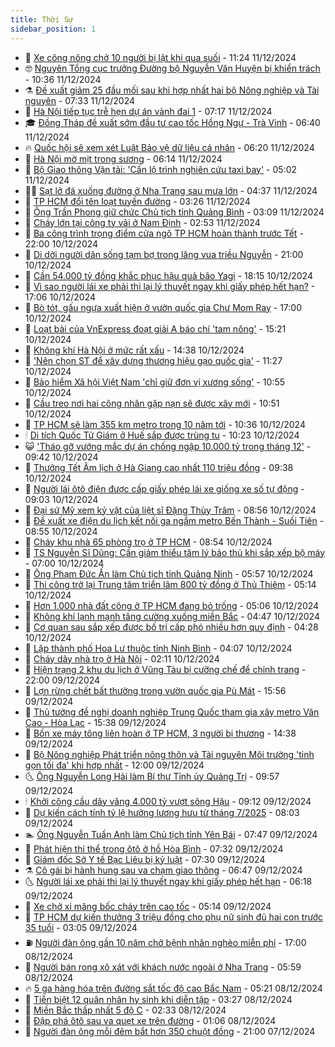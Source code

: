 ```yaml
---
title: Thời Sự
sidebar_position: 1
---
```


<!-- vnexpress-thoi-su:START -->
- 🦒 [Xe công nông chở 10 người bị lật khi qua suối](https://vnexpress.net/xe-cong-nong-cho-10-nguoi-bi-lat-khi-qua-suoi-4826676.html) - 11:24 11/12/2024
- 🤓 [Nguyên Tổng cục trưởng Đường bộ Nguyễn Văn Huyện bị khiển trách](https://vnexpress.net/nguyen-tong-cuc-truong-duong-bo-nguyen-van-huyen-bi-khien-trach-4826663.html) - 10:36 11/12/2024
- ⚗️ [Đề xuất giảm 25 đầu mối sau khi hợp nhất hai bộ Nông nghiệp và Tài nguyên](https://vnexpress.net/de-xuat-giam-25-dau-moi-sau-khi-hop-nhat-hai-bo-nong-nghiep-va-tai-nguyen-4826534.html) - 07:33 11/12/2024
- 🌊 [Hà Nội tiếp tục trễ hẹn dự án vành đai 1](https://vnexpress.net/ha-noi-tiep-tuc-tre-hen-du-an-vanh-dai-1-4826454.html) - 07:17 11/12/2024
- 🎓 [Đồng Tháp đề xuất sớm đầu tư cao tốc Hồng Ngự - Trà Vinh](https://vnexpress.net/dong-thap-de-xuat-som-dau-tu-cao-toc-hong-ngu-tra-vinh-4826493.html) - 06:40 11/12/2024
- 🔥 [Quốc hội sẽ xem xét Luật Bảo vệ dữ liệu cá nhân](https://vnexpress.net/quoc-hoi-se-xem-xet-luat-bao-ve-du-lieu-ca-nhan-4826367.html) - 06:20 11/12/2024
- 🦏 [Hà Nội mờ mịt trong sương](https://vnexpress.net/ha-noi-mo-mit-trong-suong-4826436.html) - 06:14 11/12/2024
- 👺 [Bộ Giao thông Vận tải: &#39;Cần lộ trình nghiên cứu taxi bay&#39;](https://vnexpress.net/bo-giao-thong-van-tai-can-lo-trinh-nghien-cuu-taxi-bay-4826426.html) - 05:02 11/12/2024
- 🧑‍🏫 [Sạt lở đá xuống đường ở Nha Trang sau mưa lớn](https://vnexpress.net/sat-lo-da-xuong-duong-o-nha-trang-sau-mua-lon-4826441.html) - 04:37 11/12/2024
- 🚦 [TP HCM đổi tên loạt tuyến đường](https://vnexpress.net/tp-hcm-doi-ten-loat-tuyen-duong-4826265.html) - 03:26 11/12/2024
- 🎉 [Ông Trần Phong giữ chức Chủ tịch tỉnh Quảng Bình](https://vnexpress.net/ong-tran-phong-giu-chuc-chu-tich-tinh-quang-binh-4826391.html) - 03:09 11/12/2024
- 🦒 [Cháy lớn tại công ty vải ở Nam Định](https://vnexpress.net/chay-lon-tai-cong-ty-vai-o-nam-dinh-4826358.html) - 02:53 11/12/2024
- 🤗 [Ba công trình trọng điểm cửa ngõ TP HCM hoàn thành trước Tết](https://vnexpress.net/ba-cong-trinh-trong-diem-cua-ngo-tp-hcm-hoan-thanh-truoc-tet-4825621.html) - 22:00 10/12/2024
- 💼 [Di dời người dân sống tạm bợ trong lăng vua triều Nguyễn](https://vnexpress.net/di-doi-nguoi-dan-song-tam-bo-trong-lang-vua-trieu-nguyen-4826250.html) - 21:00 10/12/2024
- 🤩 [Cần 54.000 tỷ đồng khắc phục hậu quả bão Yagi](https://vnexpress.net/can-54-000-ty-dong-khac-phuc-hau-qua-bao-yagi-4826232.html) - 18:15 10/12/2024
- 🤡 [Vì sao người lái xe phải thi lại lý thuyết ngay khi giấy phép hết hạn?](https://vnexpress.net/vi-sao-nguoi-lai-xe-phai-thi-lai-ly-thuyet-ngay-khi-giay-phep-het-han-4825985.html) - 17:06 10/12/2024
- 💯 [Bò tót, gấu ngựa xuất hiện ở vườn quốc gia Chư Mom Ray](https://vnexpress.net/bo-tot-gau-ngua-xuat-hien-o-vuon-quoc-gia-chu-mom-ray-4826094.html) - 17:00 10/12/2024
- 👺 [Loạt bài của VnExpress đoạt giải A báo chí &#39;tam nông&#39;](https://vnexpress.net/loat-bai-cua-vnexpress-doat-giai-a-bao-chi-tam-nong-4826243.html) - 15:21 10/12/2024
- 🌮 [Không khí Hà Nội ở mức rất xấu](https://vnexpress.net/khong-khi-ha-noi-o-muc-rat-xau-4826235.html) - 14:38 10/12/2024
- 🥸 [&#39;Nên chọn ST để xây dựng thương hiệu gạo quốc gia&#39;](https://vnexpress.net/nen-chon-st-de-xay-dung-thuong-hieu-gao-quoc-gia-4826227.html) - 11:27 10/12/2024
- 🐻 [Bảo hiểm Xã hội Việt Nam &#39;chỉ giữ đơn vị xương sống&#39;](https://vnexpress.net/bao-hiem-xa-hoi-viet-nam-chi-giu-don-vi-xuong-song-4826196.html) - 10:55 10/12/2024
- 👀 [Cầu treo nơi hai công nhân gặp nạn sẽ được xây mới](https://vnexpress.net/cau-treo-noi-hai-cong-nhan-gap-nan-se-duoc-xay-moi-4826152.html) - 10:51 10/12/2024
- 🤔 [TP HCM sẽ làm 355 km metro trong 10 năm tới](https://vnexpress.net/tp-hcm-se-lam-355-km-metro-trong-10-nam-toi-4826213.html) - 10:36 10/12/2024
- 🕯 [Di tích Quốc Tử Giám ở Huế sắp được trùng tu](https://vnexpress.net/di-tich-quoc-tu-giam-o-hue-sap-duoc-trung-tu-4826169.html) - 10:23 10/12/2024
- 😺 [&#39;Tháo gỡ vướng mắc dự án chống ngập 10.000 tỷ trong tháng 12&#39;](https://vnexpress.net/thao-go-vuong-mac-du-an-chong-ngap-10-000-ty-trong-thang-12-4826157.html) - 09:42 10/12/2024
- 🦆 [Thưởng Tết Âm lịch ở Hà Giang cao nhất 110 triệu đồng](https://vnexpress.net/thuong-tet-am-lich-o-ha-giang-cao-nhat-110-trieu-dong-4826137.html) - 09:38 10/12/2024
- 🧰 [Người lái ôtô điện được cấp giấy phép lái xe giống xe số tự động](https://vnexpress.net/nguoi-lai-oto-dien-duoc-cap-giay-phep-lai-xe-giong-xe-so-tu-dong-4826002.html) - 09:03 10/12/2024
- 🦍 [Đại sứ Mỹ xem kỷ vật của liệt sĩ Đặng Thùy Trâm](https://vnexpress.net/dai-su-my-xem-ky-vat-cua-liet-si-dang-thuy-tram-4826097.html) - 08:56 10/12/2024
- 🧰 [Đề xuất xe điện du lịch kết nối ga ngầm metro Bến Thành - Suối Tiên](https://vnexpress.net/de-xuat-xe-dien-du-lich-ket-noi-ga-ngam-metro-ben-thanh-suoi-tien-4826145.html) - 08:55 10/12/2024
- 💃 [Cháy khu nhà 65 phòng trọ ở TP HCM](https://vnexpress.net/chay-khu-nha-65-phong-tro-o-tp-hcm-4826149.html) - 08:54 10/12/2024
- 🧰 [TS Nguyễn Sĩ Dũng: Cần giảm thiểu tâm lý bảo thủ khi sắp xếp bộ máy](https://vnexpress.net/ts-nguyen-si-dung-can-giam-thieu-tam-ly-bao-thu-khi-sap-xep-bo-may-4824783.html) - 07:00 10/12/2024
- 🚀 [Ông Phạm Đức Ấn làm Chủ tịch tỉnh Quảng Ninh](https://vnexpress.net/ong-pham-duc-an-lam-chu-tich-tinh-quang-ninh-4826011.html) - 05:57 10/12/2024
- 🎊 [Thi công trở lại Trung tâm triển lãm 800 tỷ đồng ở Thủ Thiêm](https://vnexpress.net/thi-cong-tro-lai-trung-tam-trien-lam-800-ty-dong-o-thu-thiem-4826027.html) - 05:14 10/12/2024
- 🤭 [Hơn 1.000 nhà đất công ở TP HCM đang bỏ trống](https://vnexpress.net/hon-1-000-nha-dat-cong-o-tp-hcm-dang-bo-trong-4826025.html) - 05:06 10/12/2024
- 🤗 [Không khí lạnh mạnh tăng cường xuống miền Bắc](https://vnexpress.net/khong-khi-lanh-manh-tang-cuong-xuong-mien-bac-4825972.html) - 04:47 10/12/2024
- 🌈 [Cơ quan sau sắp xếp được bố trí cấp phó nhiều hơn quy định](https://vnexpress.net/co-quan-sau-sap-xep-duoc-bo-tri-cap-pho-nhieu-hon-quy-dinh-4825951.html) - 04:28 10/12/2024
- 🦣 [Lập thành phố Hoa Lư thuộc tỉnh Ninh Bình](https://vnexpress.net/lap-thanh-pho-hoa-lu-thuoc-tinh-ninh-binh-4825965.html) - 04:07 10/12/2024
- 🎡 [Cháy dãy nhà trọ ở Hà Nội](https://vnexpress.net/chay-day-nha-tro-o-ha-noi-4825903.html) - 02:11 10/12/2024
- 🦏 [Hiện trạng 2 khu du lịch ở Vũng Tàu bị cưỡng chế để chỉnh trang](https://vnexpress.net/bien-bai-sau-vung-tau-4825617.html) - 22:00 09/12/2024
- 🎊 [Lợn rừng chết bất thường trong vườn quốc gia Pù Mát](https://vnexpress.net/lon-rung-chet-bat-thuong-trong-vuon-quoc-gia-pu-mat-4825816.html) - 15:56 09/12/2024
- 🫶 [Thủ tướng đề nghị doanh nghiệp Trung Quốc tham gia xây metro Văn Cao - Hòa Lạc](https://vnexpress.net/thu-tuong-de-nghi-doanh-nghiep-trung-quoc-tham-gia-xay-metro-van-cao-hoa-lac-4825804.html) - 15:38 09/12/2024
- 🤔 [Bốn xe máy tông liên hoàn ở TP HCM, 3 người bị thương](https://vnexpress.net/bon-xe-may-tong-lien-hoan-o-tp-hcm-3-nguoi-bi-thuong-4825807.html) - 14:38 09/12/2024
- 🤠 [Bộ Nông nghiệp Phát triển nông thôn và Tài nguyên Môi trường &#39;tinh gọn tối đa&#39; khi hợp nhất](https://vnexpress.net/bo-nong-nghiep-phat-trien-nong-thon-va-tai-nguyen-moi-truong-tinh-gon-toi-da-khi-hop-nhat-4825686.html) - 12:00 09/12/2024
- 🌜 [Ông Nguyễn Long Hải làm Bí thư Tỉnh ủy Quảng Trị](https://vnexpress.net/ong-nguyen-long-hai-lam-bi-thu-tinh-uy-quang-tri-4825727.html) - 09:57 09/12/2024
- 🕯 [Khởi công cầu dây văng 4.000 tỷ vượt sông Hậu](https://vnexpress.net/khoi-cong-cau-day-vang-4-000-ty-vuot-song-hau-4825716.html) - 09:12 09/12/2024
- 🤔 [Dự kiến cách tính tỷ lệ hưởng lương hưu từ tháng 7/2025](https://vnexpress.net/du-kien-cach-tinh-ty-le-huong-luong-huu-tu-thang-7-2025-4822966.html) - 08:03 09/12/2024
- 🏊 [Ông Nguyễn Tuấn Anh làm Chủ tịch tỉnh Yên Bái](https://vnexpress.net/ong-nguyen-tuan-anh-lam-chu-tich-tinh-yen-bai-4825646.html) - 07:47 09/12/2024
- 🌮 [Phát hiện thi thể trong ôtô ở hồ Hòa Bình](https://vnexpress.net/phat-hien-thi-the-trong-oto-o-ho-hoa-binh-4825628.html) - 07:32 09/12/2024
- 🫣 [Giám đốc Sở Y tế Bạc Liêu bị kỷ luật](https://vnexpress.net/giam-doc-so-y-te-bac-lieu-bi-ky-luat-4825624.html) - 07:30 09/12/2024
- ⚗️ [Cô gái bị hành hung sau va chạm giao thông](https://vnexpress.net/co-gai-bi-hanh-hung-sau-va-cham-giao-thong-4825615.html) - 06:47 09/12/2024
- 🌜 [Người lái xe phải thi lại lý thuyết ngay khi giấy phép hết hạn](https://vnexpress.net/nguoi-lai-xe-phai-thi-lai-ly-thuyet-ngay-khi-giay-phep-het-han-4825503.html) - 06:18 09/12/2024
- 🌁 [Xe chở xi măng bốc cháy trên cao tốc](https://vnexpress.net/xe-cho-xi-mang-boc-chay-tren-cao-toc-4825519.html) - 05:14 09/12/2024
- 🐲 [TP HCM dự kiến thưởng 3 triệu đồng cho phụ nữ sinh đủ hai con trước 35 tuổi](https://vnexpress.net/tp-hcm-du-kien-thuong-3-trieu-dong-cho-phu-nu-sinh-du-hai-con-truoc-35-tuoi-4825489.html) - 03:05 09/12/2024
- ⛽️ [Người đàn ông gần 10 năm chở bệnh nhân nghèo miễn phí](https://vnexpress.net/nguoi-dan-ong-gan-10-nam-cho-benh-nhan-ngheo-mien-phi-4824369.html) - 17:00 08/12/2024
- 🗽 [Người bán rong xô xát với khách nước ngoài ở Nha Trang](https://vnexpress.net/nguoi-ban-rong-xo-xat-voi-khach-nuoc-ngoai-o-nha-trang-4825286.html) - 05:59 08/12/2024
- 🔥 [5 ga hàng hóa trên đường sắt tốc độ cao Bắc Nam](https://vnexpress.net/5-ga-hang-hoa-tren-duong-sat-toc-do-cao-bac-nam-4825277.html) - 05:21 08/12/2024
- 💯 [Tiễn biệt 12 quân nhân hy sinh khi diễn tập](https://vnexpress.net/tien-biet-12-quan-nhan-hy-sinh-khi-dien-tap-4825243.html) - 03:27 08/12/2024
- 🦆 [Miền Bắc thấp nhất 5 độ C](https://vnexpress.net/mien-bac-thap-nhat-5-do-c-4825227.html) - 02:33 08/12/2024
- 🫣 [Đập phá ôtô sau va quẹt xe trên đường](https://vnexpress.net/dap-pha-oto-sau-va-quet-xe-tren-duong-4825212.html) - 01:06 08/12/2024
- 🤡 [Người đàn ông mỗi đêm bắt hơn 350 chuột đồng](https://vnexpress.net/nguoi-dan-ong-moi-dem-bat-hon-350-chuot-dong-4824820.html) - 21:00 07/12/2024<!-- vnexpress-thoi-su:END -->